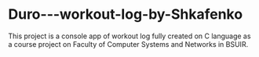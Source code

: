 # Duro---workout-log-by-Shkafenko
This project is a console app of workout log fully created on C language as a course project on Faculty of Computer Systems and Networks in BSUIR.
